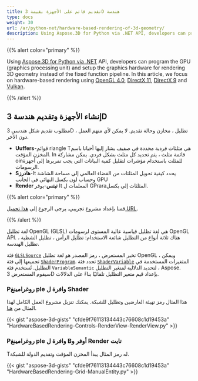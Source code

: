 ```yaml
---
title: تقديم قائم على الأجهزة بقيمة 3D هندسة
type: docs
weight: 30
url: /ar/python-net/hardware-based-rendering-of-3d-geometry/
description: Using Aspose.3D for Python via .NET API, developers can program the GPU (graphics processing unit) and setup the graphics hardware for rendering 3D geometry instead of the fixed function pipeline. 
---
```

{{% alert color="primary" %}}

Using [Aspose.3D for Python via .NET](https://products.aspose.com/3d/python-net/) API, developers can program the GPU (graphics processing unit) and setup the graphics hardware for rendering 3D geometry instead of the fixed function pipeline. In this article, we focus on hardware-based rendering using [OpenGL 4.0](https://www.opengl.org/sdk/docs/man/html/glEnable.xhtml), [DirectX 11](https://msdn.microsoft.com/en-us/library/windows/desktop/hh404489\(v=vs.85\).aspx), [DirectX 9](https://msdn.microsoft.com/en-us/library/windows/desktop/bb147327\(v=vs.85\).aspx) and [Vulkan](https://www.khronos.org/registry/vulkan/specs/1.0/xhtml/vkspec.html#VkPipelineRasterizationStateCreateInfo).

{{% /alert %}}
##  **إنشاء الأجهزة وتقديم هندسة 3D**
مطلوب تقديم شكل هندسي 3D ، تظليل ، مخازن وحالة تقديم. لا يمكن لأي منهم العمل دون الآخر.

- **Uuffers**-قوائم riangle Tهي مثلثات فردية محددة في صفيف يشار إليها أحيانا باسم المخزن المؤقت. In قائمة مثلث ، يتم تحديد كل مثلث بشكل فردي. يمكن مشاركة oinللمثلث باستخدام مؤشرات لتقليل كمية البيانات التي يجب تمريرها إلى أجهزة الرسومات.
- **Sهادرز**-It يحدد كيفية تحويل المثلثات من الفضاء العالمي إلى مساحة الشاشة وحساب لون بكسل النهائي في الجانب GPU
- **Render تيتس**-يوفر It المعلمات ل GPraraالمثلثات إلى بكسل.

{{% alert color="primary" %}}

قمنا بإعداد مشروع تجريبي. يرجى الرجوع إلى [هذا تحميل URL](https://github.com/aspose-3d/Aspose.3D-for-.NET/tree/master/HardwareBasedRendering).

{{% /alert %}}

لغة تظليل OpenGL (GLSL) هي لغة تظليل قياسية عالية المستوى لرسومات OpenGL API. هناك ثلاثة أنواع من التظليل شائعة الاستخدام: تظليل الرأس ، تظليل الشظية ، تظليل الهندسة.

فئة [`GLSLSource`](https://reference.aspose.com/3d/net/aspose.threed.render/glslsource) تخبر المستعرض ، رمز المصدر هو لغة تظليل OpenGL ، ويمكن تجميعها إلى فئة [`ShaderProgram`](https://reference.aspose.com/3d/net/aspose.threed.render/shaderprogram). تحدد فئة [`ShaderVariable`](https://reference.aspose.com/3d/net/aspose.threed.render/shadervariable) المتغيرات المستخدمة في التظليل. تُستخدم فئة `VariableSemantic` لتحديد الدلالية لمتغير التظليل ، Aspose. سيقوم المستعرض 3D بإعداد قيم متغير التظليل تلقائيًا بناءً على الدلالات.
###  **Pروغرامينغ ple وافرة ل Shader**
هذا المثال رمز تهيئة العارضين وتظليل للشبكة. يمكنك تنزيل مشروع العمل الكامل لهذا المثال من [هنا](https://github.com/aspose-3d/Aspose.3D-for-.NET/tree/master/HardwareBasedRendering).

{{< gist "aspose-3d-gists" "cfde9f76113134443c76608c1d19453a" "HardwareBasedRendering-Controls-RenderView-RenderView.py" >}}
###  **Pروغرامينغ ple وافرة ل Bأوفر و Render تايت**
Tله رمز المثال يبدأ المخزن المؤقت وتقديم الدولة للشبكة.

{{< gist "aspose-3d-gists" "cfde9f76113134443c76608c1d19453a" "HardwareBasedRendering-Grid-ManualEntity.py" >}}
